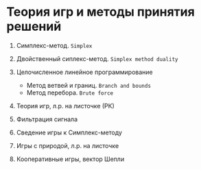 # Теория игр и методы принятия решений

1. Симплекс-метод. `Simplex`

2. Двойственный сиплекс-метод. `Simplex method duality`

3. Целочисленное линейное программирование
    - Метод ветвей и границ. `Branch and bounds`
    - Метод перебора. `Brute force`

4. Теория игр, л.р. на листочке (РК)

5. Фильтрация сигнала

6. Сведение игры к Симплекс-методу

7. Игры с природой, л.р. на листочке

8. Кооперативные игры, вектор Шепли
